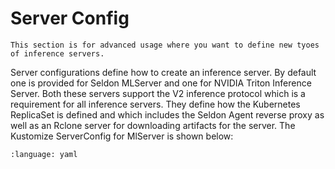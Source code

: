 # Server Config

```{note}
This section is for advanced usage where you want to define new tyoes of inference servers.
```

Server configurations define how to create an inference server. By default one is provided for Seldon MLServer and one for NVIDIA Triton Inference Server. Both these servers support the V2 inference protocol which is a requirement for all inference servers. They define how the Kubernetes ReplicaSet is defined and which includes the Seldon Agent reverse proxy as well as an Rclone server for downloading artifacts for the server. The Kustomize ServerConfig for MlServer is shown below:

```{literalinclude} ../../../../../../operator/config/serverconfigs/mlserver.yaml
:language: yaml
```

